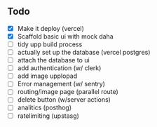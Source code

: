 
## Todo 
- [x] Make it deploy (vercel)
 - [x] Scaffold basic ui with mock daha 
  - [ ] tidy upp build process
 - [ ] actually set up the database (vercel postgres)
- [ ] attach the database to ui
- [ ] add authentication (w/ clerk)
- [ ] add image upplopad 
- [ ] Error management  (w/ sentry)
- [ ] routing/image page (parallel route)
-  [ ] delete button (w/server actions)
- [ ] analitics (posthog)
- [ ] ratelimiting (upstasg)